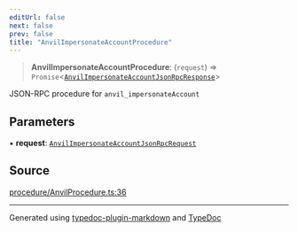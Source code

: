 ```yaml
---
editUrl: false
next: false
prev: false
title: "AnvilImpersonateAccountProcedure"
---
```


> **AnvilImpersonateAccountProcedure**: (`request`) => `Promise`\<[`AnvilImpersonateAccountJsonRpcResponse`](/generated/tevm/procedures-types/type-aliases/anvilimpersonateaccountjsonrpcresponse/)\>

JSON-RPC procedure for `anvil_impersonateAccount`

## Parameters

▪ **request**: [`AnvilImpersonateAccountJsonRpcRequest`](/generated/tevm/procedures-types/type-aliases/anvilimpersonateaccountjsonrpcrequest/)

## Source

[procedure/AnvilProcedure.ts:36](https://github.com/evmts/tevm-monorepo/blob/main/packages/procedures-spec/src/procedure/AnvilProcedure.ts#L36)

***
Generated using [typedoc-plugin-markdown](https://www.npmjs.com/package/typedoc-plugin-markdown) and [TypeDoc](https://typedoc.org/)
